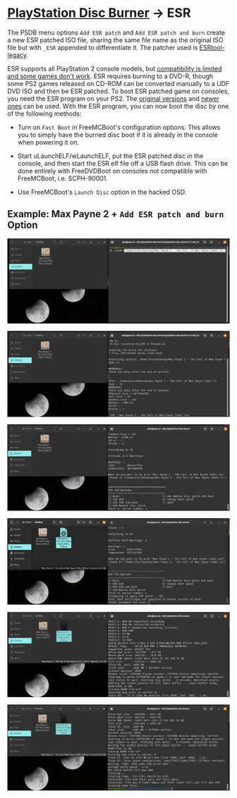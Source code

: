 # [PlayStation Disc Burner](readme.md) -> ESR

The PSDB menu options `Add ESR patch` and `Add ESR patch and burn` create a new ESR patched ISO file, sharing the same file name as the original ISO file but with `_ESR` appended to differentiate it. The patcher used is [ESRtool-legacy](https://github.com/ali-raheem/esrtool-legacy).

ESR supports all PlayStation 2 console models, but [compatibility is limited and some games don't work](https://www.psx-place.com/threads/esr-compatibility-lists.33154/). ESR requires burning to a DVD-R, though some PS2 games released on CD-ROM can be converted manually to a UDF DVD ISO and then be ESR patched. To boot ESR patched game on consoles, you need the ESR program on your PS2. The [original versions](https://www.psx-place.com/threads/esr-by-ffgriever.19136/) and [newer ones](https://www.psx-place.com/resources/esr.951/) can be used. With the ESR program, you can now boot the disc by one of the following methods:

*  Turn on `Fast Boot` in FreeMCBoot's configuration options. This allows you to simply have the burned disc boot if it is already in the console when powering it on.

*  Start uLaunchELF/wLaunchELF, put the ESR patched disc in the console, and then start the ESR elf file off a USB flash drive. This can be done entirely with FreeDVDBoot on consoles not compatible with FreeMCBoot, i.e. SCPH-90001.

*   Use FreeMCBoot's `Launch Disc` option in the hacked OSD.

## Example: Max Payne 2 + `Add ESR patch and burn` Option

![max-payne-2-1](images/max-payne-2-1.png)

![max-payne-2-2](images/max-payne-2-2.png)

![max-payne-2-3](images/max-payne-2-3.png)

![max-payne-2-4](images/max-payne-2-4.png)

![max-payne-2-5](images/max-payne-2-5.png)

![max-payne-2-6](images/max-payne-2-6.png)